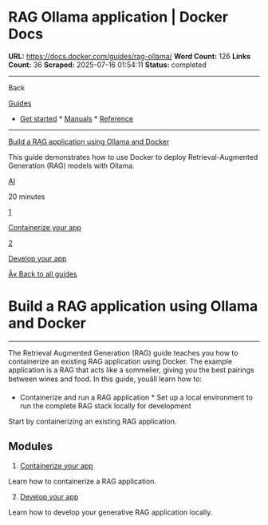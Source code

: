 # RAG Ollama application | Docker Docs

**URL:** https://docs.docker.com/guides/rag-ollama/
**Word Count:** 126
**Links Count:** 36
**Scraped:** 2025-07-16 01:54:11
**Status:** completed

---

Back

[Guides](https://docs.docker.com/guides/)

  * [Get started](https://docs.docker.com/get-started/)   * [Manuals](https://docs.docker.com/manuals/)   * [Reference](https://docs.docker.com/reference/)

* * *

[Build a RAG application using Ollama and Docker](https://docs.docker.com/guides/rag-ollama/)

This guide demonstrates how to use Docker to deploy Retrieval-Augmented Generation \(RAG\) models with Ollama.

[ AI](https://docs.docker.com/tags/ai/)

20 minutes

[1](https://docs.docker.com/guides/rag-ollama/containerize/)

[Containerize your app](https://docs.docker.com/guides/rag-ollama/containerize/)

[2](https://docs.docker.com/guides/rag-ollama/develop/)

[Develop your app](https://docs.docker.com/guides/rag-ollama/develop/)

[Â« Back to all guides](https://docs.docker.com/guides/)

# Build a RAG application using Ollama and Docker

* * *

The Retrieval Augmented Generation \(RAG\) guide teaches you how to containerize an existing RAG application using Docker. The example application is a RAG that acts like a sommelier, giving you the best pairings between wines and food. In this guide, youâll learn how to:

  * Containerize and run a RAG application   * Set up a local environment to run the complete RAG stack locally for development

Start by containerizing an existing RAG application.

## Modules

  1. [Containerize your app](https://docs.docker.com/guides/rag-ollama/containerize/)

Learn how to containerize a RAG application.

  2. [Develop your app](https://docs.docker.com/guides/rag-ollama/develop/)

Learn how to develop your generative RAG application locally.